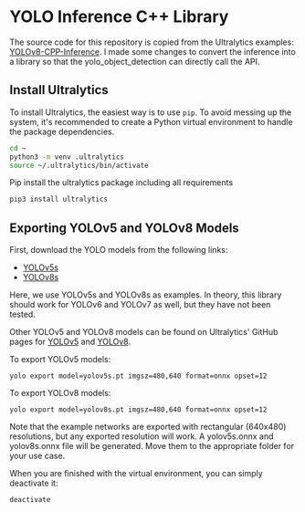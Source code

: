 # YOLO Inference C++ Library

The source code for this repository is copied from the Ultralytics examples: [YOLOv8-CPP-Inference](https://github.com/ultralytics/ultralytics/tree/main/examples/YOLOv8-CPP-Inference). I made some changes to convert the inference into a library so that the yolo_object_detection can directly call the API.

## Install Ultralytics
To install Ultralytics, the easiest way is to use `pip`. To avoid messing up the system, it's recommended to create a Python virtual environment to handle the package dependencies.
```bash
cd ~
python3 -m venv .ultralytics
source ~/.ultralytics/bin/activate
```
Pip install the ultralytics package including all requirements
```bash
pip3 install ultralytics
```

## Exporting YOLOv5 and YOLOv8 Models
First, download the YOLO models from the following links:
- [YOLOv5s](https://github.com/ultralytics/yolov5/releases/download/v7.0/yolov5s.pt)
- [YOLOv8s](https://github.com/ultralytics/assets/releases/download/v8.2.0/yolov8s.pt)

Here, we use YOLOv5s and YOLOv8s as examples. In theory, this library should work for YOLOv6 and YOLOv7 as well, but they have not been tested.

Other YOLOv5 and YOLOv8 models can be found on Ultralytics' GitHub pages for [YOLOv5](https://github.com/ultralytics/yolov5?tab=readme-ov-file) and [YOLOv8](https://github.com/ultralytics/ultralytics?tab=readme-ov-file).

To export YOLOv5 models:
```
yolo export model=yolov5s.pt imgsz=480,640 format=onnx opset=12
```

To export YOLOv8 models:
```
yolo export model=yolov8s.pt imgsz=480,640 format=onnx opset=12
```
Note that the example networks are exported with rectangular (640x480) resolutions, but any exported resolution will work. A yolov5s.onnx and yolov8s.onnx file will be generated. Move them to the appropriate folder for your use case.

When you are finished with the virtual environment, you can simply deactivate it:
```bash
deactivate
```
